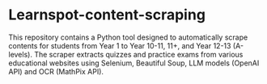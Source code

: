 # Learnspot-content-scraping
This repository contains a Python tool designed to automatically scrape contents for students from Year 1 to Year 10-11, 11+, and Year 12-13 (A-levels). The scraper extracts quizzes and practice exams from various educational websites using Selenium, Beautiful Soup, LLM models (OpenAI API) and OCR (MathPix API).
